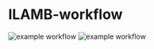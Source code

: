 # ILAMB-workflow

![example workflow](https://github.com/ACCESS-NRI/ILAMB-workflow/actions/workflows/ilamb_fetch.yml/badge.svg)
![example workflow](https://github.com/ACCESS-NRI/ILAMB-workflow/actions/workflows/iomb_fetch.yml/badge.svg)
